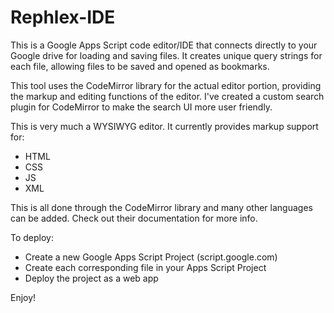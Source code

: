 # Rephlex-IDE
This is a Google Apps Script code editor/IDE that connects directly to your Google drive for loading and saving files. It creates
unique query strings for each file, allowing files to be saved and opened as bookmarks.

This tool uses the CodeMirror library for the actual editor portion, providing the markup and editing functions of the editor. I've 
created a custom search plugin for CodeMirror to make the search UI more user friendly. 

This is very much a WYSIWYG editor. It currently provides markup support for:
- HTML
- CSS
- JS
- XML

This is all done through the CodeMirror library and many other languages can be added. Check out their documentation for more info.

To deploy:

- Create a new Google Apps Script Project (script.google.com)
- Create each corresponding file in your Apps Script Project
- Deploy the project as a web app

Enjoy!
